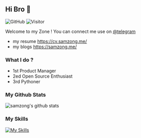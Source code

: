 ## Hi Bro 👋

![GitHub](https://img.shields.io/github/followers/samzong?label=GitHub&logo=Github&style=flat-square)
![Visitor](https://visitor-badge.glitch.me/badge?page_id=samzong.samzong)

Welcome to my Zone ! You can connect me use on [@telegram](https://t.me/samzong)

- my resume https://cv.samzong.me/
- my blogs  https://samzong.me/


### What I do ?

- 1st Product Manager
- 2ed Open Source Enthusiast
- 3rd Pythoner

### My Github Stats

![samzong's github stats](https://github-readme-stats.vercel.app/api?username=samzong&show_icons=true&theme=dracula)


### My Skills

[![My Skills](https://skillicons.dev/icons?i=python,docker,k8s,flask,mysql,redis,nginx,mongodb)](https://skillicons.dev)
